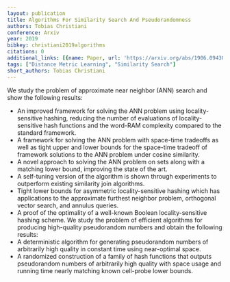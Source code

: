 ```yaml
---
layout: publication
title: Algorithms For Similarity Search And Pseudorandomness
authors: Tobias Christiani
conference: Arxiv
year: 2019
bibkey: christiani2019algorithms
citations: 0
additional_links: [{name: Paper, url: 'https://arxiv.org/abs/1906.09430'}]
tags: ["Distance Metric Learning", "Similarity Search"]
short_authors: Tobias Christiani
---
```

We study the problem of approximate near neighbor (ANN) search and show the
following results:
  - An improved framework for solving the ANN problem using locality-sensitive
hashing, reducing the number of evaluations of locality-sensitive hash
functions and the word-RAM complexity compared to the standard framework.
  - A framework for solving the ANN problem with space-time tradeoffs as well
as tight upper and lower bounds for the space-time tradeoff of framework
solutions to the ANN problem under cosine similarity.
  - A novel approach to solving the ANN problem on sets along with a matching
lower bound, improving the state of the art.
  - A self-tuning version of the algorithm is shown through experiments to
outperform existing similarity join algorithms.
  - Tight lower bounds for asymmetric locality-sensitive hashing which has
applications to the approximate furthest neighbor problem, orthogonal vector
search, and annulus queries.
  - A proof of the optimality of a well-known Boolean locality-sensitive
hashing scheme.
  We study the problem of efficient algorithms for producing high-quality
pseudorandom numbers and obtain the following results:
  - A deterministic algorithm for generating pseudorandom numbers of
arbitrarily high quality in constant time using near-optimal space.
  - A randomized construction of a family of hash functions that outputs
pseudorandom numbers of arbitrarily high quality with space usage and running
time nearly matching known cell-probe lower bounds.
